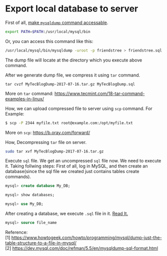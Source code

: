 # Export local database to server
First of all, [make `mysqldump` command accessable](https://stackoverflow.com/questions/38675885/how-to-make-mysql-dump-file-from-terminal-in-mac).
``` bash
export PATH=$PATH:/usr/local/mysql/bin
```
Or, you can access this command like this:
``` bash
/usr/local/mysql/bin/mysqldump -uroot -p friendstree > friendstree.sql
```
The dump file will locate at the directory which you execute above command.

After we generate dump file, we compress it using `tar` command.
```
tar cvzf MyTecBlogDump-2017-07-16.tar.gz MyTecBlogDump.sql
```
More on `tar` command: https://www.tecmint.com/18-tar-command-examples-in-linux/

How, we can upload compressed file to server using `scp` command.
For Example:
``` bash
$ scp -P 2344 myfile.txt root@example.com:/opt/myfile.txt
```
More on `scp`: https://b.oray.com/forward/


How, Decompressing `tar` file on server.
``` bash
sudo tar xvf MyTecBlogDump-2017-07-16.tar.gz
```

Execute `sql` file.
We get an uncompressed `sql` file now. We need to execute it. Taking follwing steps:
First of all, log in MySQL, and then create an database(since the sql file we created just contains tables create commands).
``` SQL
mysql> create database My_DB;

mysql> show databases;

mysql> use My_DB;
```
After creating a database, we execute `.sql` file in it. [Read It.](https://dev.mysql.com/doc/refman/5.7/en/mysql-batch-commands.html)
``` SQL
mysql> source file_name
```






Reference:<br/>
[1] https://www.howtogeek.com/howto/programming/mysql/dump-just-the-table-structure-to-a-file-in-mysql/<br/>
[2] https://dev.mysql.com/doc/refman/5.5/en/mysqldump-sql-format.html